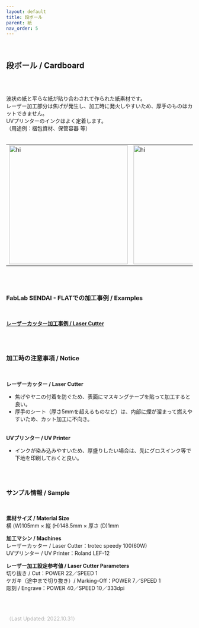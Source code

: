 ```yaml
---
layout: default
title: 段ボール
parent: 紙
nav_order: 5
---
```


<br>

## 段ボール / Cardboard
<br><br>

波状の紙と平らな紙が貼り合わされて作られた紙素材です。<br>
レーザー加工部分は焦げが発生し、加工時に発火しやすいため、厚手のものはカットできません。<br>
UVプリンターのインクはよく定着します。<br>
（用途例：梱包資材、保管容器 等）
<br>
<br>

<table>
<tr style="border:none;">
<td style="border:none;"><img src="assets/22_CB_1.png" width="320" alt="hi" class="inline"/></td>
<td style="border:none;"><img src="assets/22_CB_2.png" width="320" alt="hi" class="inline"/></td>
</tr>
</table>


<br><br>

### FabLab SENDAI - FLATでの加工事例 / Examples
<br>

[**レーザーカッター加工事例 / Laser Cutter**](https://www.flickr.com/search/?user_id=96175517%40N02&sort=date-taken-desc&safe_search=1&view_all=1&tags=cardboardlc)

<br><br>

### 加工時の注意事項 / Notice
<br>

**レーザーカッター / Laser Cutter**
<br>
* 焦げやヤニの付着を防ぐため、表面にマスキングテープを貼って加工すると良い。<br>
* 厚手のシート（厚さ5mmを超えるものなど）は、内部に煙が溜まって燃えやすいため、カット加工に不向き。<br><br>

**UVプリンター / UV Printer**
<br>
* インクが染み込みやすいため、厚盛りしたい場合は、先にグロスインク等で下地を印刷しておくと良い。<br>

<br><br>

### サンプル情報 / Sample
<br>

**素材サイズ / Material Size**<br>
横 (W)105mm × 縦 (H)148.5mm × 厚さ (D)1mm<br>

**加工マシン / Machines**<br>
レーザーカッター / Laser Cutter：trotec speedy 100(60W)<br>
UVプリンター / UV Printer：Roland LEF-12<br>

**レーザー加工設定参考値 / Laser Cutter Parameters**<br>
切り抜き / Cut：POWER 22／SPEED 1<br>
ケガキ（途中まで切り抜き）/ Marking-Off：POWER 7／SPEED 1<br>
彫刻 / Engrave：POWER 40／SPEED 10／333dpi<br>

<br><br>

<span style="color: #B2B2B2; ">
（Last Updated: 2022.10.31）
</span>
